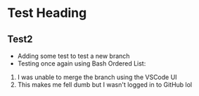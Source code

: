 # Test Heading
## Test2
- Adding some test to test a new branch
- Testing once again using Bash
Ordered List:
1. I was unable to merge the branch using the VSCode UI 
2. This makes me fell dumb but I wasn't logged in to GitHub lol
